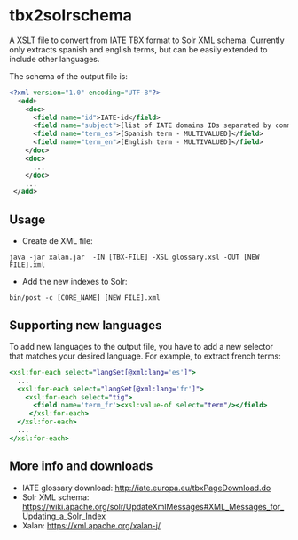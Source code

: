 # tbx2solrschema
A XSLT file to convert from IATE TBX format to Solr XML schema. Currently only extracts spanish and english terms, but can be easily extended to include other languages.

The schema of the output file is:

```xml
<?xml version="1.0" encoding="UTF-8"?>
  <add>
    <doc>
      <field name="id">IATE-id</field>
      <field name="subject">[list of IATE domains IDs separated by commas]</field>
      <field name="term_es">[Spanish term - MULTIVALUED]</field>
      <field name="term_en">[English term - MULTIVALUED]</field>
    </doc>
    <doc>
      ...
    </doc>
    ...
 </add>
```

## Usage
* Create de XML file:
```shell
java -jar xalan.jar  -IN [TBX-FILE] -XSL glossary.xsl -OUT [NEW FILE].xml
```
* Add the new indexes to Solr:
```shell
bin/post -c [CORE_NAME] [NEW FILE].xml
```

## Supporting new languages
To add new languages to the output file, you have to add a new selector that matches your desired language. For example, to extract french terms:

```xslt
<xsl:for-each select="langSet[@xml:lang='es']">
  ...
  <xsl:for-each select="langSet[@xml:lang='fr']">
    <xsl:for-each select="tig">
      <field name='term_fr'><xsl:value-of select="term"/></field>
     </xsl:for-each>
  </xsl:for-each>
  ...
</xsl:for-each>
```

## More info and downloads
* IATE glossary download: http://iate.europa.eu/tbxPageDownload.do
* Solr XML schema: https://wiki.apache.org/solr/UpdateXmlMessages#XML_Messages_for_Updating_a_Solr_Index
* Xalan: https://xml.apache.org/xalan-j/
